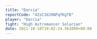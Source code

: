 ```yaml
---
title: "Darcia"
reportCode: "4ZzC3dJ6NPqfKgTB"
player: "Darcia"
fight: "High Astromancer Solarian"
date: 2021-10-18T19:02:24.561000+00:00
---
```

